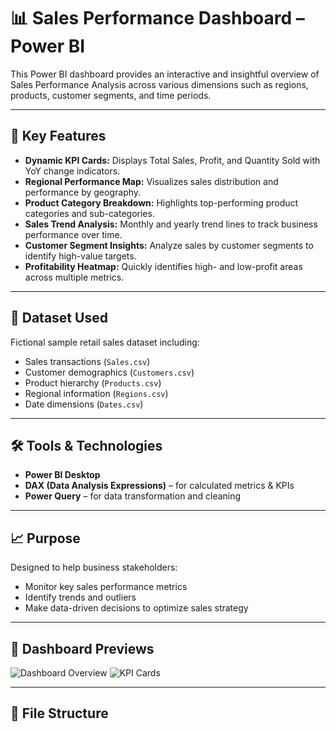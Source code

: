 # 📊 Sales Performance Dashboard – Power BI

This Power BI dashboard provides an interactive and insightful overview of Sales Performance Analysis across various dimensions such as regions, products, customer segments, and time periods.

---

## 🚀 Key Features

- **Dynamic KPI Cards:** Displays Total Sales, Profit, and Quantity Sold with YoY change indicators.
- **Regional Performance Map:** Visualizes sales distribution and performance by geography.
- **Product Category Breakdown:** Highlights top-performing product categories and sub-categories.
- **Sales Trend Analysis:** Monthly and yearly trend lines to track business performance over time.
- **Customer Segment Insights:** Analyze sales by customer segments to identify high-value targets.
- **Profitability Heatmap:** Quickly identifies high- and low-profit areas across multiple metrics.

---

## 📁 Dataset Used

Fictional sample retail sales dataset including:

- Sales transactions (`Sales.csv`)
- Customer demographics (`Customers.csv`)
- Product hierarchy (`Products.csv`)
- Regional information (`Regions.csv`)
- Date dimensions (`Dates.csv`)

---

## 🛠️ Tools & Technologies

- **Power BI Desktop**
- **DAX (Data Analysis Expressions)** – for calculated metrics & KPIs
- **Power Query** – for data transformation and cleaning

---

## 📈 Purpose

Designed to help business stakeholders:

- Monitor key sales performance metrics
- Identify trends and outliers
- Make data-driven decisions to optimize sales strategy

---

## 📸 Dashboard Previews

![Dashboard Overview](Screenshots/dashboard_overview.png)
![KPI Cards](Screenshots/kpi_cards.png)

---

## 📂 File Structure

